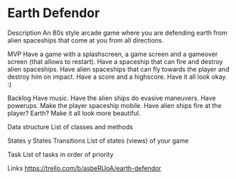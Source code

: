 # Earth Defendor

Description
An 80s style arcade game where you are defending earth from alien spaceships that come at you from all directions.

MVP
Have a game with a splashscreen, a game screen and a gameover screen (that allows to restart).
Have a spaceship that can fire and destroy alien spaceships.
Have alien spaceships that can fly towards the player and destroy him on impact.
Have a score and a highscore.
Have it all look okay. :)

Backlog
Have music.
Have the alien ships do evasive maneuvers.
Have powerups.
Make the player spaceship mobile.
Have alien ships fire at the player? Earth?
Make it all look more beautiful.

Data structure
List of classes and methods

States y States Transitions
List of states (views) of your game

Task
List of tasks in order of priority

Links
https://trello.com/b/asbeRUoA/earth-defendor
